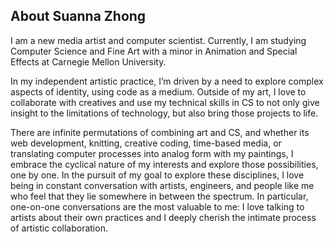 ## About Suanna Zhong

I am a new media artist and computer scientist. Currently, I am studying Computer Science and Fine Art with a minor in Animation and Special Effects at Carnegie Mellon University. 

In my independent artistic practice, I’m driven by a need to explore complex aspects of identity, using code as a medium. Outside of my art, I love to collaborate with creatives and use my technical skills in CS to not only give insight to the limitations of technology, but also bring those projects to life.  
  
There are infinite permutations of combining art and CS, and whether its web development, knitting, creative coding, time-based media, or translating computer processes into analog form with my paintings, I embrace the cyclical nature of my interests and explore those possibilities, one by one. In the pursuit of my goal to explore these disciplines, I love being in constant conversation with artists, engineers, and people like me who feel that they lie somewhere in between the spectrum. In particular, one-on-one conversations are the most valuable to me: I love talking to artists about their own practices and I deeply cherish the intimate process of artistic collaboration.  
